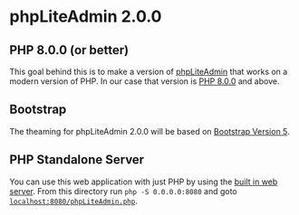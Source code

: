 # phpLiteAdmin 2.0.0
## PHP 8.0.0 (or better)
This goal behind this is to make a version of [phpLiteAdmin](https://www.phpliteadmin.org) that works on a modern version of PHP. In our case that version is [PHP 8.0.0](https://www.php.net/releases/8.0/) and above.

## Bootstrap
The theaming for phpLiteAdmin 2.0.0 will be based on [Bootstrap Version 5](https://getbootstrap.com).

## PHP Standalone Server
You can use this web application with just PHP by using the [built in web server](https://www.php.net/manual/en/features.commandline.webserver.php). From this directory run `php -S 0.0.0.0:8080` and goto [`localhost:8080/phpLiteAdmin.php`](http://localhost:8080/phpLiteAdmin.php).
